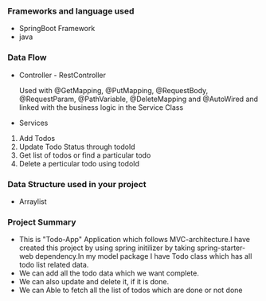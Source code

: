 ### Frameworks and language used 
* SpringBoot Framework 
* java 

### Data Flow
* Controller - RestController
 
  Used with @GetMapping, @PutMapping, @RequestBody, @RequestParam, @PathVariable, @DeleteMapping and @AutoWired and linked with the business logic in the Service Class

* Services

1. Add Todos
2. Update Todo Status through todoId
3. Get list of todos or find a particular todo
4. Delete a perticular todo using todoId

### Data Structure used in your project

* Arraylist

### Project Summary

* This is "Todo-App" Application which follows MVC-architecture.I have created this project by using spring initilizer by taking spring-starter- web dependency.In my model package I have Todo class which has all todo list     related data.
* We can add all the todo data which we want complete.
* We can also update and delete it, if it is done.
* We can Able to fetch all the list of todos which are done or not done


